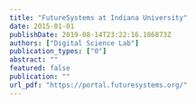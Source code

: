```yaml
---
title: "FutureSystems at Indiana University"
date: 2015-01-01
publishDate: 2019-08-14T23:22:16.186873Z
authors: ["Digital Science Lab"]
publication_types: ["0"]
abstract: ""
featured: false
publication: ""
url_pdf: "https://portal.futuresystems.org/"
---
```


